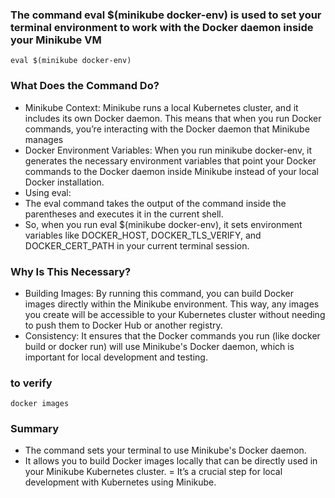 ### The command eval $(minikube docker-env) is used to set your terminal environment to work with the Docker daemon inside your Minikube VM

```
eval $(minikube docker-env)
```
### What Does the Command Do?
 - Minikube Context: Minikube runs a local Kubernetes cluster, and it includes its own Docker daemon. This means that when you run Docker commands, you’re interacting with the Docker daemon that Minikube manages
 - Docker Environment Variables: When you run minikube docker-env, it generates the necessary environment variables that point your Docker commands to the Docker daemon inside Minikube instead of your local Docker installation.
 - Using eval:
 - The eval command takes the output of the command inside the parentheses and executes it in the current shell.
 - So, when you run eval $(minikube docker-env), it sets environment variables like DOCKER_HOST, DOCKER_TLS_VERIFY, and DOCKER_CERT_PATH in your current terminal session.

  ### Why Is This Necessary? 
  - Building Images: By running this command, you can build Docker images directly within the Minikube environment. This way, any images you create will be accessible to your Kubernetes cluster without needing to push them to Docker Hub or another registry.
  - Consistency: It ensures that the Docker commands you run (like docker build or docker run) will use Minikube's Docker daemon, which is important for local development and testing.
### to verify 
```
docker images
```

### Summary
- The command sets your terminal to use Minikube's Docker daemon.
- It allows you to build Docker images locally that can be directly used in your Minikube Kubernetes cluster.
= It’s a crucial step for local development with Kubernetes using Minikube.


   
